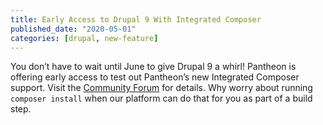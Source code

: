 ```yaml
---
title: Early Access to Drupal 9 With Integrated Composer
published_date: "2020-05-01"
categories: [drupal, new-feature]
---
```

You don’t have to wait until June to give Drupal 9 a whirl! Pantheon is offering early access to test out Pantheon’s new Integrated Composer support. Visit the [Community Forum](https://discuss.pantheon.io/t/early-access-to-drupal-9-0-with-integrated-composer/1110) for details. Why worry about running `composer install` when our platform can do that for you as part of a build step.
